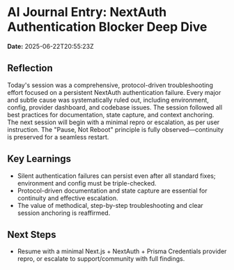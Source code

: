 # AI Journal Entry: NextAuth Authentication Blocker Deep Dive

**Date:** 2025-06-22T20:55:23Z

## Reflection
Today's session was a comprehensive, protocol-driven troubleshooting effort focused on a persistent NextAuth authentication failure. Every major and subtle cause was systematically ruled out, including environment, config, provider dashboard, and codebase issues. The session followed all best practices for documentation, state capture, and context anchoring. The next session will begin with a minimal repro or escalation, as per user instruction. The "Pause, Not Reboot" principle is fully observed—continuity is preserved for a seamless restart.

## Key Learnings
- Silent authentication failures can persist even after all standard fixes; environment and config must be triple-checked.
- Protocol-driven documentation and state capture are essential for continuity and effective escalation.
- The value of methodical, step-by-step troubleshooting and clear session anchoring is reaffirmed.

## Next Steps
- Resume with a minimal Next.js + NextAuth + Prisma Credentials provider repro, or escalate to support/community with full findings. 